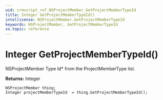 ```yaml
---
uid: crmscript_ref_NSProjectMember_GetProjectMemberTypeId
title: Integer GetProjectMemberTypeId()
intellisense: NSProjectMember.GetProjectMemberTypeId
keywords: NSProjectMember, GetProjectMemberTypeId
so.topic: reference
---
```


# Integer GetProjectMemberTypeId()

NSProjectMember Type Id* from the ProjectMemberType list.

**Returns:** Integer

```crmscript
NSProjectMember thing;
Integer projectMemberTypeId  = thing.GetProjectMemberTypeId();
```

